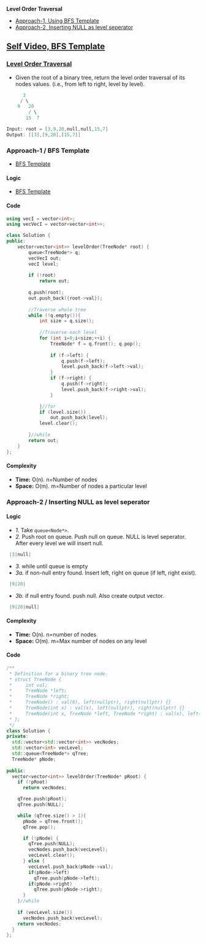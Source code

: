 **Level Order Traversal**
- [Approach-1, Using BFS Template](#a1)
- [Approach-2, Inserting NULL as level seperator](#a2)

## [Self Video, BFS Template](https://youtu.be/ranS-TE-kMU)

### [Level Order Traversal](https://leetcode.com/problems/binary-tree-level-order-traversal/)
- Given the root of a binary tree, return the level order traversal of its nodes values. (i.e., from left to right, level by level).
```c
      3
     / \
    9   20
        / \
       15  7

Input: root = [3,9,20,null,null,15,7]
Output: [[3],[9,20],[15,7]]       
```

<a name=a1></a>
### Approach-1 / BFS Template
- [BFS Template](/DS_Questions/Algorithms/Traversals/BFS#t)
#### Logic
- [BFS Template](/DS_Questions/Algorithms/Traversals/BFS#t)
#### Code
```cpp
using vecI = vector<int>;
using vecVecI = vector<vector<int>>;

class Solution {
public:
    vector<vector<int>> levelOrder(TreeNode* root) {
        queue<TreeNode*> q;
        vecVecI out;
        vecI level;
        
        if (!root)
            return out;
        
        q.push(root);
        out.push_back({root->val});
        
        //Traverse whole tree
        while (!q.empty()){
            int size = q.size();
            
            //Traverse each level
            for (int i=0;i<size;++i) {
                TreeNode* f = q.front(); q.pop();
                
                if (f->left) {
                    q.push(f->left);
                    level.push_back(f->left->val);
                }
                if (f->right) {
                    q.push(f->right);
                    level.push_back(f->right->val);
                }

            }//for
            if (level.size())
                out.push_back(level);
            level.clear();
        
        }//while
        return out;
    }
};
```
#### Complexity
- **Time:** O(n). n=Number of nodes
- **Space:** O(m). m=Number of nodes a particular level

<a name=a2></a>
### Approach-2 / Inserting NULL as level seperator
#### Logic
- _1._ Take `queue<Node*>`.
- _2._ Push root on queue. Push null on queue. NULL is level seperator. After every level we will insert null.
```c
 |3|null|
```
- _3._ while until queue is empty
- _3a._ if non-null entry found. Insert left, right on queue (if left, right exist).
```c
 |9|20|
```
- _3b._ if null entry found. push null. Also create output vector.
```c
 |9|20|null|
```

#### Complexity
- **Time:** O(n). n=number of nodes
- **Space:** O(m). m=Max number of nodes on any level

#### Code
```cpp
/**
 * Definition for a binary tree node.
 * struct TreeNode {
 *     int val;
 *     TreeNode *left;
 *     TreeNode *right;
 *     TreeNode() : val(0), left(nullptr), right(nullptr) {}
 *     TreeNode(int x) : val(x), left(nullptr), right(nullptr) {}
 *     TreeNode(int x, TreeNode *left, TreeNode *right) : val(x), left(left), right(right) {}
 * };
 */
class Solution {
private:
  std::vector<std::vector<int>> vecNodes;
  std::vector<int> vecLevel;
  std::queue<TreeNode*> qTree;
  TreeNode* pNode;
  
public:
  vector<vector<int>> levelOrder(TreeNode* pRoot) {
    if (!pRoot)                   
      return vecNodes;

    qTree.push(pRoot);            
    qTree.push(NULL);             

    while (qTree.size() > 1){        
      pNode = qTree.front();
      qTree.pop();

      if (!pNode) {
        qTree.push(NULL);
        vecNodes.push_back(vecLevel);
        vecLevel.clear();
      } else {     
        vecLevel.push_back(pNode->val);
        if(pNode->left)
          qTree.push(pNode->left);
        if(pNode->right)
          qTree.push(pNode->right);
      }
    }//while
    
    if (vecLevel.size())
      vecNodes.push_back(vecLevel);        
    return vecNodes;        
  }
};
```
